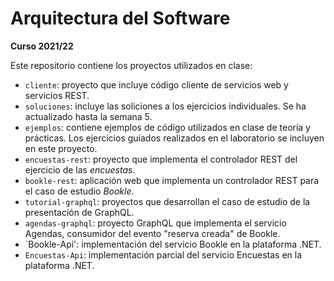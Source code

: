 # Arquitectura del Software
**Curso 2021/22**

Este repositorio contiene los proyectos utilizados en clase:
- `cliente`: proyecto que incluye código cliente de servicios web y servicios REST.
- `soluciones`: incluye las soliciones a los ejercicios individuales. Se ha actualizado hasta la semana 5.
- `ejemplos`: contiene ejemplos de código utilizados en clase de teoría y prácticas. Los ejercicios guiados realizados en el laboratorio se incluyen en este proyecto.
- `encuestas-rest`: proyecto que implementa el controlador REST del ejercicio de las *encuestas*.
- `bookle-rest`: aplicación web que implementa un controlador REST para el caso de estudio *Bookle*.
- `tutorial-graphql`: proyectos que desarrollan el caso de estudio de la presentación de GraphQL.
- `agendas-graphql`: proyecto GraphQL que implementa el servicio Agendas, consumidor del evento "reserva creada" de Bookle.
- `Bookle-Api': implementación del servicio Bookle en la plataforma .NET.
- `Encuestas-Api`: implementación parcial del servicio Encuestas en la plataforma .NET.


